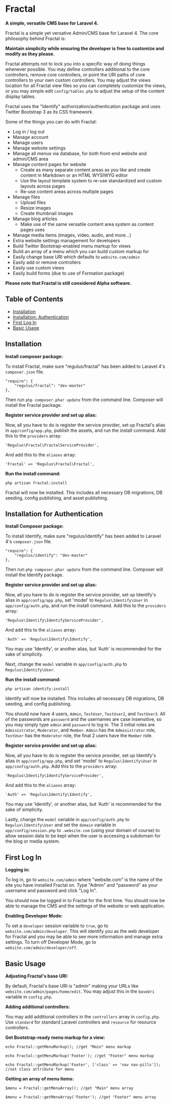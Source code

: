 Fractal
=======

**A simple, versatile CMS base for Laravel 4.**

Fractal is a simple yet versative Admin/CMS base for Laravel 4. The core philosophy behind Fractal is:

**Maintain simplicity while ensuring the developer is free to customize and modify as they please.**

Fractal attempts not to lock you into a specific way of doing things whenever possible. You may define controllers additional to the core controllers, remove core controllers, or point the URI paths of core controllers to your own custom controllers. You may adjust the views location for all Fractal view files so you can completely customize the views, or you may simple edit `config/tables.php` to adjust the setup of the content display tables.

Fractal uses the "Identify" authorization/authentication package and uses Twitter Bootstrap 3 as its CSS framework.

Some of the things you can do with Fractal:

- Log in / log out
- Manage account
- Manage users
- Manage website settings
- Manage all menus via database, for both front-end website and admin/CMS area
- Manage content pages for website
	- Create as many separate content areas as you like and create content in Markdown or an HTML WYSIWYG editor
	- Use the layout template system to re-use standardized and custom layouts across pages
	- Re-use content areas across multiple pages
- Manage files
	- Upload files
	- Resize images
	- Create thumbnail images
- Manage blog articles
	- Make use of the same versatile content area system as content pages uses
- Manage media items (images, video, audio, and more...)
- Extra website settings management for developers
- Build Twitter Bootstrap-enabled menu markup for views
- Build an array of a menu which you can build custom markup for
- Easily change base URI which defaults to `website.com/admin`
- Easily add or remove controllers
- Easily use custom views
- Easily build forms (due to use of Formation package)

**Please note that Fractal is still considered Alpha software.**

## Table of Contents

- [Installation](#installation)
- [Installation: Authentication](#auth-installation)
- [First Log In](#first-log-in)
- [Basic Usage](#basic-usage)

<a name="installation"></a>
## Installation

**Install composer package:**

To install Fractal, make sure "regulus/fractal" has been added to Laravel 4's `composer.json` file.

	"require": {
		"regulus/fractal": "dev-master"
	},

Then run `php composer.phar update` from the command line. Composer will install the Fractal package.

**Register service provider and set up alias:**

Now, all you have to do is register the service provider, set up Fractal's alias in `app/config/app.php`, publish the assets, and run the install command. Add this to the `providers` array:

	'Regulus\Fractal\FractalServiceProvider',

And add this to the `aliases` array:

	'Fractal' => 'Regulus\Fractal\Fractal',

**Run the install command:**

	php artisan fractal:install

Fractal will now be installed. This includes all necessary DB migrations, DB seeding, config publishing, and asset publishing.

<a name="auth-installation"></a>
## Installation for Authentication

**Install Composer package:**

To install Identify, make sure "regulus/identify" has been added to Laravel 4's `composer.json` file.

	"require": {
		"regulus/identify": "dev-master"
	},

Then run `php composer.phar update` from the command line. Composer will install the Identify package.

**Register service provider and set up alias:**

Now, all you have to do is register the service provider, set up Identify's alias in `app/config/app.php`, set 'model' to `Regulus\Identify\User` in `app/config/auth.php`, and run the install command. Add this to the `providers` array:

	'Regulus\Identify\IdentifyServiceProvider',

And add this to the `aliases` array:

	'Auth' => 'Regulus\Identify\Identify',

You may use 'Identify', or another alias, but 'Auth' is recommended for the sake of simplicity.

Next, change the `model` variable in `app/config/auth.php` to `Regulus\Identify\User`.

**Run the install command:**

	php artisan identify:install

Identify will now be installed. This includes all necessary DB migrations, DB seeding, and config publishing.

You should now have 4 users, `Admin`, `TestUser`, `TestUser2`, and `TestUser3`. All of the passwords are `password` and the usernames are case insensitive, so you may simply type `admin` and `password` to log in. The 3 initial roles are `Administrator`, `Moderator`, and `Member`. `Admin` has the `Administrator` role, `TestUser` has the `Moderator` role, the final 2 users have the `Member` role.

**Register service provider and set up alias:**

Now, all you have to do is register the service provider, set up Identify's alias in `app/config/app.php`, and set 'model' to `Regulus\Identify\User` in `app/config/auth.php`. Add this to the `providers` array:

	'Regulus\Identify\IdentifyServiceProvider',

And add this to the `aliases` array:

	'Auth' => 'Regulus\Identify\Identify',

You may use 'Identify', or another alias, but 'Auth' is recommended for the sake of simplicity.

Lastly, change the `model` variable in `app/config/auth.php` to `Regulus\Identify\User` and set the `domain` variable in `app/config/session.php` to `.website.com` (using your domain of course) to allow session data to be kept when the user is accessing a subdomain for the blog or media system.

<a name="first-log-in"></a>
## First Log In

**Logging in:**

To log in, go to `website.com/admin` where "website.com" is the name of the site you have installed Fractal on. Type "Admin" and "password" as your username and password and click "Log In".

You should now be logged in to Fractal for the first time. You should now be able to manage the CMS and the settings of the website or web application.

**Enabling Developer Mode:**

To set a `developer` session variable to `true`, go to `website.com/admin/developer`. This will identify you as the web developer for Fractal and you may be able to see more information and manage extra settings. To turn off Developer Mode, go to `website.com/admin/developer/off`.

<a name="basic-usage"></a>
## Basic Usage

**Adjusting Fractal's base URI:**

By default, Fractal's base URI is "admin" making your URLs like `website.com/admin/pages/home/edit`. You may adjust this in the `baseUri` variable in `config.php`.

**Adding additional controllers:**

You may add additional controllers in the `controllers` array in `config.php`. Use `standard` for standard Laravel controllers and `resource` for resource controllers.

**Get Bootstrap-ready menu markup for a view:**

	echo Fractal::getMenuMarkup(); //get "Main" menu markup

	echo Fractal::getMenuMarkup('Footer'); //get "Footer" menu markup

	echo Fractal::getMenuMarkup('Footer', ['class' => 'nav nav-pills']); //set class attribute for menu

**Getting an array of menu items:**

	$menu = Fractal::getMenuArray(); //get "Main" menu array

	$menu = Fractal::getMenuArray('Footer'); //get "Footer" menu array
